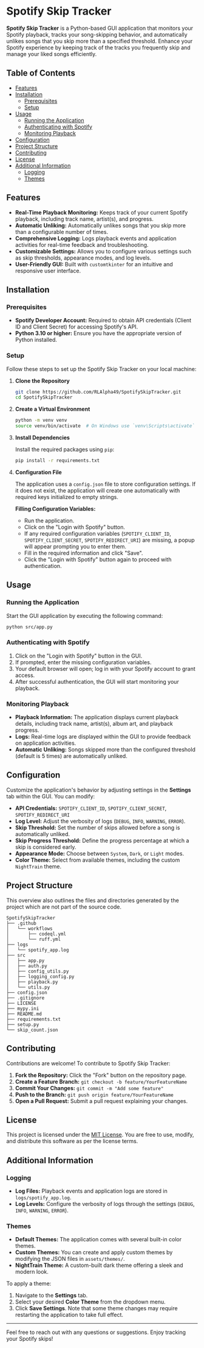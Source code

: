 # Spotify Skip Tracker

**Spotify Skip Tracker** is a Python-based GUI application that monitors your Spotify playback, tracks your song-skipping behavior, and automatically unlikes songs that you skip more than a specified threshold. Enhance your Spotify experience by keeping track of the tracks you frequently skip and manage your liked songs efficiently.

## Table of Contents

- [Features](#features)
- [Installation](#installation)
  - [Prerequisites](#prerequisites)
  - [Setup](#setup)
- [Usage](#usage)
  - [Running the Application](#running-the-application)
  - [Authenticating with Spotify](#authenticating-with-spotify)
  - [Monitoring Playback](#monitoring-playback)
- [Configuration](#configuration)
- [Project Structure](#project-structure)
- [Contributing](#contributing)
- [License](#license)
- [Additional Information](#additional-information)
  - [Logging](#logging)
  - [Themes](#themes)

## Features

- **Real-Time Playback Monitoring:** Keeps track of your current Spotify playback, including track name, artist(s), and progress.
- **Automatic Unliking:** Automatically unlikes songs that you skip more than a configurable number of times.
- **Comprehensive Logging:** Logs playback events and application activities for real-time feedback and troubleshooting.
- **Customizable Settings:** Allows you to configure various settings such as skip thresholds, appearance modes, and log levels.
- **User-Friendly GUI:** Built with `customtkinter` for an intuitive and responsive user interface.

## Installation

### Prerequisites

- **Spotify Developer Account:** Required to obtain API credentials (Client ID and Client Secret) for accessing Spotify's API.
- **Python 3.10 or higher:** Ensure you have the appropriate version of Python installed.

### Setup

Follow these steps to set up the Spotify Skip Tracker on your local machine:

1. **Clone the Repository**

   ```bash
   git clone https://github.com/RLAlpha49/SpotifySkipTracker.git
   cd SpotifySkipTracker
   ```

2. **Create a Virtual Environment**

   ```bash
   python -m venv venv
   source venv/bin/activate  # On Windows use `venv\Scripts\activate`
   ```

3. **Install Dependencies**

   Install the required packages using `pip`:

   ```bash
   pip install -r requirements.txt
   ```

4. **Configuration File**

   The application uses a `config.json` file to store configuration settings. If it does not exist, the application will create one automatically with required keys initialized to empty strings.

   **Filling Configuration Variables:**

   - Run the application.
   - Click on the "Login with Spotify" button.
   - If any required configuration variables (`SPOTIFY_CLIENT_ID`, `SPOTIFY_CLIENT_SECRET`, `SPOTIFY_REDIRECT_URI`) are missing, a popup will appear prompting you to enter them.
   - Fill in the required information and click "Save".
   - Click the "Login with Spotify" button again to proceed with authentication.

## Usage

### Running the Application

Start the GUI application by executing the following command:

```bash
python src/app.py
```

### Authenticating with Spotify

1. Click on the "Login with Spotify" button in the GUI.
2. If prompted, enter the missing configuration variables.
3. Your default browser will open; log in with your Spotify account to grant access.
4. After successful authentication, the GUI will start monitoring your playback.

### Monitoring Playback

- **Playback Information:** The application displays current playback details, including track name, artist(s), album art, and playback progress.
- **Logs:** Real-time logs are displayed within the GUI to provide feedback on application activities.
- **Automatic Unliking:** Songs skipped more than the configured threshold (default is 5 times) are automatically unliked.

## Configuration

Customize the application's behavior by adjusting settings in the **Settings** tab within the GUI. You can modify:

- **API Credentials:** `SPOTIFY_CLIENT_ID`, `SPOTIFY_CLIENT_SECRET`, `SPOTIFY_REDIRECT_URI`
- **Log Level:** Adjust the verbosity of logs (`DEBUG`, `INFO`, `WARNING`, `ERROR`).
- **Skip Threshold:** Set the number of skips allowed before a song is automatically unliked.
- **Skip Progress Threshold:** Define the progress percentage at which a skip is considered early.
- **Appearance Mode:** Choose between `System`, `Dark`, or `Light` modes.
- **Color Theme:** Select from available themes, including the custom `NightTrain` theme.

## Project Structure

This overview also outlines the files and directories generated by the project which are not part of the source code.

```text
SpotifySkipTracker
├── .github
│   └── workflows
│       ├── codeql.yml
│       └── ruff.yml
├── logs
│   └── spotify_app.log
├── src
│   ├── app.py
│   ├── auth.py
│   ├── config_utils.py
│   ├── logging_config.py
│   ├── playback.py
│   └── utils.py
├── config.json
├── .gitignore
├── LICENSE
├── mypy.ini
├── README.md
├── requirements.txt
├── setup.py
└── skip_count.json
```

## Contributing

Contributions are welcome! To contribute to Spotify Skip Tracker:

1. **Fork the Repository:** Click the "Fork" button on the repository page.
2. **Create a Feature Branch:** `git checkout -b feature/YourFeatureName`
3. **Commit Your Changes:** `git commit -m "Add some feature"`
4. **Push to the Branch:** `git push origin feature/YourFeatureName`
5. **Open a Pull Request:** Submit a pull request explaining your changes.

## License

This project is licensed under the [MIT License](LICENSE). You are free to use, modify, and distribute this software as per the license terms.

## Additional Information

### Logging

- **Log Files:** Playback events and application logs are stored in `logs/spotify_app.log`.
- **Log Levels:** Configure the verbosity of logs through the settings (`DEBUG`, `INFO`, `WARNING`, `ERROR`).

### Themes

- **Default Themes:** The application comes with several built-in color themes.
- **Custom Themes:** You can create and apply custom themes by modifying the JSON files in `assets/themes/`.
- **NightTrain Theme:** A custom-built dark theme offering a sleek and modern look.

To apply a theme:

1. Navigate to the **Settings** tab.
2. Select your desired **Color Theme** from the dropdown menu.
3. Click **Save Settings**. Note that some theme changes may require restarting the application to take full effect.

---

Feel free to reach out with any questions or suggestions. Enjoy tracking your Spotify skips!
